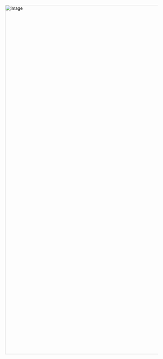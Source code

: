 <img width="1147" alt="image" src="https://user-images.githubusercontent.com/53300830/189950281-8589725d-40bf-41d8-b070-ac916279dd56.png">
